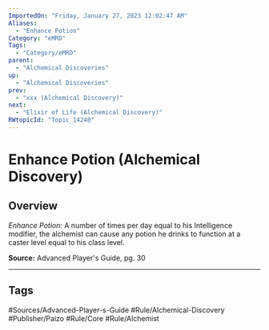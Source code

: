 ```yaml
---
ImportedOn: "Friday, January 27, 2023 12:02:47 AM"
Aliases:
  - "Enhance Potion"
Category: "eMRD"
Tags:
  - "Category/eMRD"
parent:
  - "Alchemical Discoveries"
up:
  - "Alchemical Discoveries"
prev:
  - "xxx (Alchemical Discovery)"
next:
  - "Elixir of Life (Alchemical Discovery)"
RWtopicId: "Topic_14240"
---
```

# Enhance Potion (Alchemical Discovery)
## Overview
*Enhance Potion:* A number of times per day equal to his Intelligence modifier, the alchemist can cause any potion he drinks to function at a caster level equal to his class level.

**Source:** Advanced Player's Guide, pg. 30


---
## Tags
#Sources/Advanced-Player-s-Guide #Rule/Alchemical-Discovery #Publisher/Paizo #Rule/Core #Rule/Alchemist

